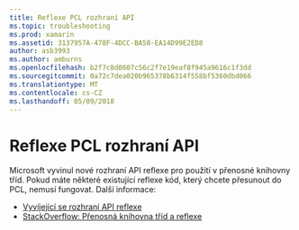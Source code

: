 ```yaml
---
title: Reflexe PCL rozhraní API
ms.topic: troubleshooting
ms.prod: xamarin
ms.assetid: 3137957A-478F-4DCC-BA58-EA14D99E2ED8
author: asb3993
ms.author: amburns
ms.openlocfilehash: b2f7c8d0607c56c2f7e19eaf8f945a9616c1f3dd
ms.sourcegitcommit: 0a72c7dea020b965378b6314f558bf5360dbd066
ms.translationtype: MT
ms.contentlocale: cs-CZ
ms.lasthandoff: 05/09/2018
---
```

# <a name="pcl-reflection-api"></a>Reflexe PCL rozhraní API

Microsoft vyvinul nové rozhraní API reflexe pro použití v přenosné knihovny tříd. Pokud máte některé existující reflexe kód, který chcete přesunout do PCL, nemusí fungovat. Další informace:

- [Vyvíjející se rozhraní API reflexe](http://blogs.msdn.com/b/dotnet/archive/2012/08/28/evolving-the-reflection-api.aspx)
- [StackOverflow: Přenosná knihovna tříd a reflexe](http://stackoverflow.com/questions/14061291/portable-class-library-and-reflection)
